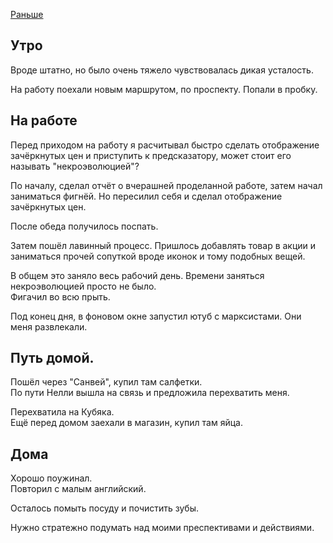 [Раньше](2019.09.25.md)

## Утро
Вроде штатно, но было очень тяжело чувствовалась дикая усталость.

На работу поехали новым маршрутом, по проспекту. Попали в пробку.
## На работе
Перед приходом на работу я расчитывал быстро сделать отображение зачёркнутых цен и приступить к предсказатору, может стоит его называть "некроэволюцией"?

По началу, сделал отчёт о вчерашней проделанной работе, затем начал заниматься фигнёй. Но пересилил себя и сделал отображение зачёркнутых цен.

После обеда получилось поспать.

Затем пошёл лавинный процесс. Пришлось добавлять товар в акции и заниматься прочей сопуткой вроде иконок и тому подобных вещей.

В общем это заняло весь рабочий день. Времени заняться некроэволюцией просто не было.  
Фигачил во всю прыть.

Под конец дня, в фоновом окне запустил ютуб с марксистами. Они меня развлекали.
## Путь домой.
Пошёл через "Санвей", купил там салфетки.  
По пути Нелли вышла на связь и предложила перехватить меня.

Перехватила на Кубяка.  
Ещё перед домом заехали в магазин, купил там яйца.
## Дома
Хорошо поужинал.  
Повторил с малым английский.

Осталось помыть посуду и почистить зубы.

Нужно стратежно подумать над моими преспективами и действиями.